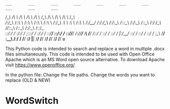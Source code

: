 




    ___       ___       ___       ___       ___       ___       ___       ___       ___       ___   
   /\__\     /\  \     /\  \     /\  \     /\  \     /\__\     /\  \     /\  \     /\  \     /\__\  
  /:/\__\   /::\  \   /::\  \   /::\  \   /::\  \   /:/\__\   _\:\  \    \:\  \   /::\  \   /:/__/_ 
 /:/:/\__\ /:/\:\__\ /::\:\__\ /:/\:\__\ /\:\:\__\ /:/:/\__\ /\/::\__\   /::\__\ /:/\:\__\ /::\/\__\
 \::/:/  / \:\/:/  / \;:::/  / \:\/:/  / \:\:\/__/ \::/:/  / \::/\/__/  /:/\/__/ \:\ \/__/ \/\::/  /
  \::/  /   \::/  /   |:\/__/   \::/  /   \::/  /   \::/  /   \:\__\    \/__/     \:\__\     /:/  / 
   \/__/     \/__/     \|__|     \/__/     \/__/     \/__/     \/__/               \/__/     \/__/   ʁ
                                                                               

This Python code is intended to search and replace a word in multiple .docx files simultaneously. This code is intended to be used with Open Office Apache which is an MS Word open source alternative. To download Apache visit https://www.openoffice.org/

In the python file: Change the file paths. Change the words you want to replace (OLD & NEW)

# WordSwitch

